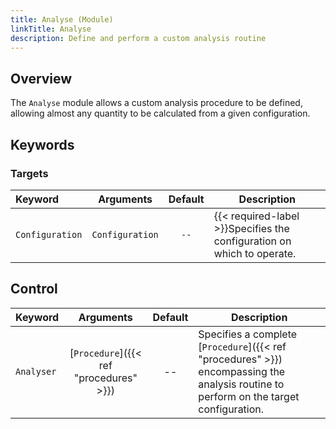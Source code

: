 ```yaml
---
title: Analyse (Module)
linkTitle: Analyse
description: Define and perform a custom analysis routine
---
```


## Overview

The `Analyse` module allows a custom analysis procedure to be defined, allowing almost any quantity to be calculated from a given configuration.

## Keywords

### Targets

|Keyword|Arguments|Default|Description|
|:------|:--:|:-----:|-----------|
|`Configuration`|`Configuration`|`--`|{{< required-label >}}Specifies the configuration on which to operate.|

## Control

|Keyword|Arguments|Default|Description|
|:------|:--:|:-----:|-----------|
|`Analyser`|[`Procedure`]({{< ref "procedures" >}})|--|Specifies a complete [`Procedure`]({{< ref "procedures" >}}) encompassing the analysis routine to perform on the target configuration.|
